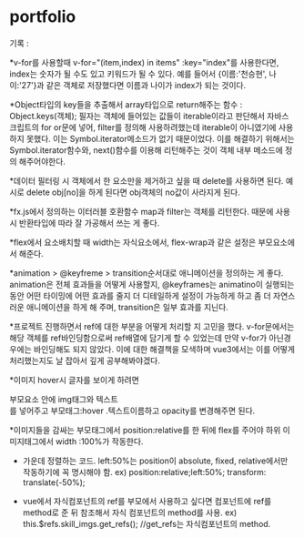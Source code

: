 # portfolio

기록 : 

*v-for를 사용할때 v-for="(item,index) in items" :key="index"를 사용한다면, index는 숫자가 될 수도 있고 키워드가 될 수 있다.
예를 들어서 {이름:'천승현', 나이:'27'}과 같은 객체로 저장했다면 이름과 나이가 index가 되는 것이다. 

*Object타입의 key들을 추출해서 array타입으로 return해주는 함수 : Object.keys(객체); 필자는 객체에 들어있는 값들이 iterable이라고 판단해서 자바스크립트의 for or문에 넣어, filter를 정의해 사용하려했는데 iterable이 아니였기에 사용하지 못했다. 이는 Symbol.iterator메소드가 없기 때문이었다. 이를 해결하기 위해서는 Symbol.iterator함수와, next()함수를 이용해 리턴해주는 것이 객체 내부 메소드에 정의 해주어야한다.

*데이터 필터링 시 객체에서 한 요소만을 제거하고 싶을 때 delete를 사용하면 된다. 
예시로 delete obj[no]을 하게 된다면 obj객체의 no값이 사라지게 된다. 

*fx.js에서 정의하는 이터러블 호환함수 map과 filter는 객체를 리턴한다. 때문에 사용시 반환타입에 따라 잘 가공해서 쓰는 게 좋다.

*flex에서 요소배치할 때 width는 자식요소에서, flex-wrap과 같은 설정은 부모요소에서 해준다.

*animation > @keyfreme > transition순서대로 애니메이션을 정의하는 게 좋다.
animation은 전체 효과들을 어떻게 사용할지, @keyframes는 animatino이 실행되는 동안 어떤 타이밍에 어떤 효과를 줄지 더 디테일하게 설정이 가능하게 하고 좀 더 자연스러운 애니메이션을 하게 해 주며, transition은 일부 효과를 지닌다.

*프로젝트 진행하면서 ref에 대한 부분을 어떻게 처리할 지 고민을 했다. v-for문에서는 해당 객체를 ref바인딩함으로써 ref배열에 담기게 할 수 있었는데 만약 v-for가 아닌경우에는 바인딩해도 되지 않았다. 이에 대한 해결책을 모색하며 vue3에서는 이를 어떻게 처리했는지도 날 잡아서 깊게 공부해봐야겠다.

*이미지 hover시 글자를 보이게 하려면 <div>부모요소 안에 img태그와 텍스트<div>를 넣어주고 부모태그:hover .텍스트이름하고 opacity를 변경해주면 된다.

*이미지들을 감싸는 부모태그에서 position:relative를 한 뒤에 flex를 주어야 하위 이미지태그에서 width :100%가 작동한다.
 
 * 가운데 정렬하는 코드. left:50%는 position이 absolute, fixed, relative에서만 작동하기에 꼭 명시해야 함.
ex) position:relative;left:50%; transform: translate(-50%);
 
 * vue에서 자식컴포넌트의 ref를 부모에서 사용하고 싶다면 컴포넌트에 ref를 method로 준 뒤 참조해서 자식 컴포넌트의 method를 사용.
 ex) this.$refs.skill_imgs.get_refs(); //get_refs는 자식컴포넌트의 method.
